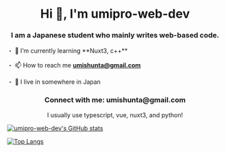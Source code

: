 <h1 align="center">Hi 👋, I'm umipro-web-dev</h1>
<h3 align="center">I am a Japanese student who mainly writes web-based code.</h3>
<div align="center">
  <div align="left">
・ 🌱 I’m currently learning **Nuxt3, c++**

・ 📫 How to reach me **umishunta@gmail.com**

・ 📝 I live in somewhere in Japan
  </div>
</div>
<h3 align="center">Connect with me: umishunta@gmail.com</h3>
<p align="center">
  I usually use typescript, vue, nuxt3, and python!
</p>

[![umipro-web-dev's GitHub stats](https://github-readme-stats.vercel.app/api?username=umipro-web-dev&show_icons=true&theme=transparent)](https://github.com/anuraghazra/github-readme-stats)

[![Top Langs](https://github-readme-stats.vercel.app/api/top-langs/?username=umipro-web-dev&theme=transparent)](https://github.com/anuraghazra/github-readme-stats)
  


